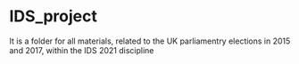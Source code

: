 # IDS_project
It is a folder for all materials, related to the UK parliamentry elections in 2015 and 2017, within the IDS 2021 discipline
